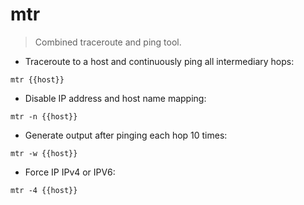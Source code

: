 # mtr

> Combined traceroute and ping tool.

- Traceroute to a host and continuously ping all intermediary hops:

`mtr {{host}}`

- Disable IP address and host name mapping:

`mtr -n {{host}}`

- Generate output after pinging each hop 10 times:

`mtr -w {{host}}`

- Force IP IPv4 or IPV6:

`mtr -4 {{host}}`
